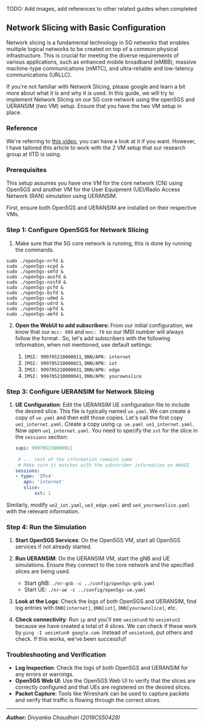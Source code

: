 TODO: Add images, add references to other related guides when completed

## Network Slicing with Basic Configuration

Network slicing is a fundamental technology in 5G networks that enables multiple logical networks to be created on top of a common physical infrastructure. This is crucial for meeting the diverse requirements of various applications, such as enhanced mobile broadband (eMBB), massive machine-type communications (mMTC), and ultra-reliable and low-latency communications (URLLC).

If you're not familiar with Network Slicing, please google and learn a bit more about what it is and why it is used. In this guide, we will try to implement Network Slicing on our 5G core network using the open5GS and UERANSIM (two VM) setup. Ensure that you have the two VM setup in place. 

### Reference
We're referring to [this video](https://youtu.be/8QDQNAAgtiQ?si=O0vUf4TeorvW1c2l), you can have a look at it if you want. However, I have tailored this article to work with the 2 VM setup that our research group at IITD is using. 

### Prerequisites

This setup assumes you have one VM for the core network (CN) using Open5GS and another VM for the User Equipment (UE)/Radio Access Network (RAN) simulation using UERANSIM.

First, ensure both Open5GS and UERANSIM are installed on their respective VMs.  

### Step 1: Configure Open5GS for Network Slicing

1. Make sure that the 5G core network is running, this is done by running the commands. 

```
sudo ./open5gs-nrfd & 
sudo ./open5gs-scpd & 
sudo ./open5gs-smfd & 
sudo ./open5gs-ausfd & 
sudo ./open5gs-nssfd & 
sudo ./open5gs-pcfd & 
sudo ./open5gs-bsfd & 
sudo ./open5gs-udmd & 
sudo ./open5gs-udrd & 
sudo ./open5gs-upfd & 
sudo ./open5gs-amfd & 

```
2. **Open the WebUI to add subscribers:** From our initial configuration, we know that our `mcc: 999` and `mnc: 70` so our IMSI number will always follow the format <mcc><mnc><identifier>. So, let's add subscribers with the following information, when not mentioned, use default settings:
	1. `IMSI: 999705210000011`, `DNN/APN: internet`
	2. `IMSI: 999705210000021`, `DNN/APN: iot`
	3. `IMSI: 999705210000031`, `DNN/APN: edge`
	4. `IMSI: 999705210000041`, `DNN/APN: yourownslice`

### Step 3: Configure UERANSIM for Network Slicing

1. **UE Configuration**: Edit the UERANSIM UE configuration file to include the desired slice. This file is typically named `ue.yaml`. We can create a copy of `ue.yaml` and then edit those copies. Let's call the first copy `ue1_internet.yaml`. Create a copy using `cp ue.yaml ue1_internet.yaml`. Now open `ue1_internet.yaml`. You need to specify the `sst` for the slice in the `sessions` section:

   ```yaml
   supi: 999705210000011
	
	# ... rest of the information remains same
	# Make sure it matches with the subscriber information on WebUI
   sessions:
   - type: 'IPv4'
      apn: 'internet'
      slice:
	      sst: 1
   ```
   
Similarly, modify `ue2_iot.yaml`, `ue3_edge.yaml` and `ue4_yourownslice.yaml` with the relevant information.

### Step 4: Run the Simulation

1. **Start Open5GS Services**: On the Open5GS VM, start all Open5GS services if not already started.

2. **Run UERANSIM**: On the UERANSIM VM, start the gNB and UE simulations. Ensure they connect to the core network and the specified slices are being used.

   - Start gNB: `./nr-gnb -c ../config/open5gs-gnb.yaml`
   - Start UE: `./nr-ue -c ../config/open5gs-ue.yaml`
  
 3. **Look at the Logs**: Check the logs of both Open5GS and UERANSIM, find log entries with `DNN[internet]`, `DNN[iot]`, `DNN[yourownslice]`, etc. 
 4. **Check connectivity**: Run `ip` and you'll see `uesimtun0` to `uesimtun3` because we have created a total of 4 slices. We can check if these work by `ping -I uesimtun0 google.com`. Instead of `uesimton0`, put others and check. If this works, we've been successful!

### Troubleshooting and Verification

- **Log Inspection**: Check the logs of both Open5GS and UERANSIM for any errors or warnings.
- **Open5GS Web UI**: Use the Open5GS Web UI to verify that the slices are correctly configured and that UEs are registered on the desired slices.
- **Packet Capture**: Tools like Wireshark can be used to capture packets and verify that traffic is flowing through the correct slices.


-------

***Author:** Divyanka Chaudhari (2019CS50429)*

